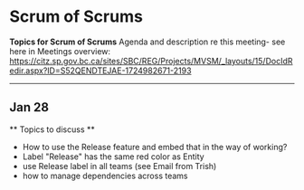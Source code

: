 # Scrum of Scrums 
**Topics for Scrum of Scrums**
Agenda and description re this meeting- see here in Meetings overview:
https://citz.sp.gov.bc.ca/sites/SBC/REG/Projects/MVSM/_layouts/15/DocIdRedir.aspx?ID=S52QENDTEJAE-1724982671-2193 

---
Jan 28
----
** Topics to discuss **
- How to use the Release feature and embed that in the way of working? 
- Label "Release" has the same red color as Entity 
- use Release label in all teams (see Email from Trish) 
- how to manage dependencies across teams 
